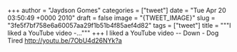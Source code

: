 
+++
author = "Jaydson Gomes"
categories = ["tweet"]
date = "Tue Apr 20 03:50:49 +0000 2010"
draft = false
image = "{TWEET_IMAGE}"
slug = "3fe5f7bf758e6a60057aa29f1b51b4f85aef4d82"
tags = ["tweet"]
title = """I liked a YouTube video -..."""
+++
I liked a YouTube video -- Down - Dog Tired http://youtu.be/7ObU4d26NYk?a
